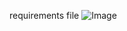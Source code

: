 ﻿requirements file
![Image](https://github.com/user-attachments/assets/a1ed4096-cba2-4af2-a7f9-189550c18610)
